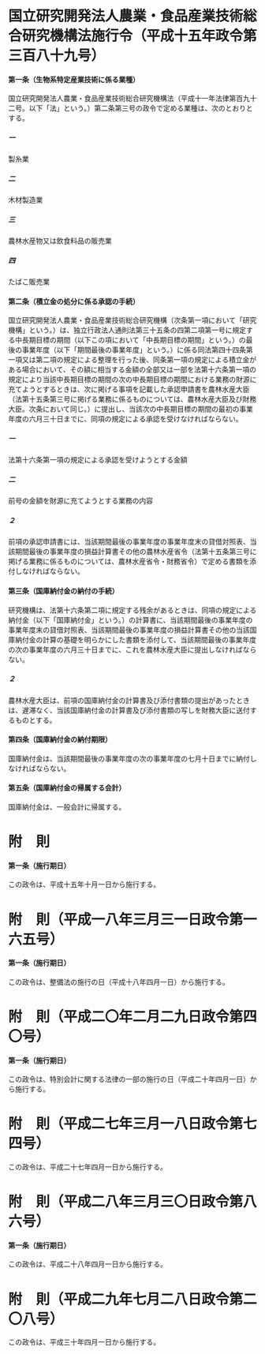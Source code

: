 # 国立研究開発法人農業・食品産業技術総合研究機構法施行令（平成十五年政令第三百八十九号）
#### 第一条（生物系特定産業技術に係る業種）
国立研究開発法人農業・食品産業技術総合研究機構法（平成十一年法律第百九十二号。以下「法」という。）第二条第三号の政令で定める業種は、次のとおりとする。
##### 一
製糸業
##### 二
木材製造業
##### 三
農林水産物又は飲食料品の販売業
##### 四
たばこ販売業
#### 第二条（積立金の処分に係る承認の手続）
国立研究開発法人農業・食品産業技術総合研究機構（次条第一項において「研究機構」という。）は、独立行政法人通則法第三十五条の四第二項第一号に規定する中長期目標の期間（以下この項において「中長期目標の期間」という。）の最後の事業年度（以下「期間最後の事業年度」という。）に係る同法第四十四条第一項又は第二項の規定による整理を行った後、同条第一項の規定による積立金がある場合において、その額に相当する金額の全部又は一部を法第十六条第一項の規定により当該中長期目標の期間の次の中長期目標の期間における業務の財源に充てようとするときは、次に掲げる事項を記載した承認申請書を農林水産大臣（法第十五条第三号に掲げる業務に係るものについては、農林水産大臣及び財務大臣。次条において同じ。）に提出し、当該次の中長期目標の期間の最初の事業年度の六月三十日までに、同項の規定による承認を受けなければならない。
##### 一
法第十六条第一項の規定による承認を受けようとする金額
##### 二
前号の金額を財源に充てようとする業務の内容
##### ２
前項の承認申請書には、当該期間最後の事業年度の事業年度末の貸借対照表、当該期間最後の事業年度の損益計算書その他の農林水産省令（法第十五条第三号に掲げる業務に係るものについては、農林水産省令・財務省令）で定める書類を添付しなければならない。
#### 第三条（国庫納付金の納付の手続）
研究機構は、法第十六条第二項に規定する残余があるときは、同項の規定による納付金（以下「国庫納付金」という。）の計算書に、当該期間最後の事業年度の事業年度末の貸借対照表、当該期間最後の事業年度の損益計算書その他の当該国庫納付金の計算の基礎を明らかにした書類を添付して、当該期間最後の事業年度の次の事業年度の六月三十日までに、これを農林水産大臣に提出しなければならない。
##### ２
農林水産大臣は、前項の国庫納付金の計算書及び添付書類の提出があったときは、遅滞なく、当該国庫納付金の計算書及び添付書類の写しを財務大臣に送付するものとする。
#### 第四条（国庫納付金の納付期限）
国庫納付金は、当該期間最後の事業年度の次の事業年度の七月十日までに納付しなければならない。
#### 第五条（国庫納付金の帰属する会計）
国庫納付金は、一般会計に帰属する。
# 附　則
#### 第一条（施行期日）
この政令は、平成十五年十月一日から施行する。
# 附　則（平成一八年三月三一日政令第一六五号）
#### 第一条（施行期日）
この政令は、整備法の施行の日（平成十八年四月一日）から施行する。
# 附　則（平成二〇年二月二九日政令第四〇号）
#### 第一条（施行期日）
この政令は、特別会計に関する法律の一部の施行の日（平成二十年四月一日）から施行する。
# 附　則（平成二七年三月一八日政令第七四号）
この政令は、平成二十七年四月一日から施行する。
# 附　則（平成二八年三月三〇日政令第八六号）
#### 第一条（施行期日）
この政令は、平成二十八年四月一日から施行する。
# 附　則（平成二九年七月二八日政令第二〇八号）
この政令は、平成三十年四月一日から施行する。
